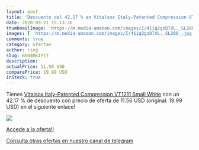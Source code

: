 ```yaml
---
layout: post
title: 'Descuento del 42.17 % en Vitalsox Italy-Patented Compression VT12'
date: 2020-09-21 15:13:36
thumbnailImage: 'https://m.media-amazon.com/images/I/41iq2gzDlVL._SL200_.jpg'
images: [ 'https://m.media-amazon.com/images/I/41iq2gzDlVL._SL200_.jpg' ]
comments: true
category: ofertas
author: ring
slug: B004BKIPIY
description:
actualPrice: 11.56 USD
comparePrice: 19.99 USD
inStock: true
---
```


Tienes [Vitalsox Italy-Patented Compression VT1211 Small White](https://www.amazon.com/dp/B004BKIPIY/?tag=redken08-20) con un 42.17 % de descuento con precio de oferta de 11.56 USD (original: 19.99 USD) en el siguiente enlace!

[![](https://m.media-amazon.com/images/I/41iq2gzDlVL._SL200_.jpg)](https://www.amazon.com/dp/B004BKIPIY/?tag=redken08-20)

[Accede a la oferta!!](https://www.amazon.com/dp/B004BKIPIY/?tag=redken08-20)

[Consulta otras ofertas en nuestro canal de telegram](https://t.me/s/ofertas25)
